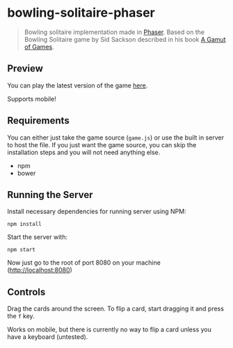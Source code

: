 # bowling-solitaire-phaser

> Bowling solitaire implementation made in [Phaser](http://phaser.io). Based on the Bowling Solitaire game by Sid Sackson described in his book [A Gamut of Games](http://www.amazon.com/A-Gamut-Games-Sid-Sackson/dp/0486273474).

## Preview

You can play the latest version of the game [here](https://bowling-solitaire-demo.herokuapp.com/).

Supports mobile!

## Requirements

You can either just take the game source (`game.js`) or use the built in server to host the file. If you just want the game source, you can skip the installation steps and you will not need anything else.

 - npm
 - bower

## Running the Server

Install necessary dependencies for running server using NPM:
```shell
npm install
```

Start the server with:
```shell
npm start
```

Now just go to the root of port 8080 on your machine ([http://localhost:8080](http://localhost:8080/))

## Controls

Drag the cards around the screen. To flip a card, start dragging it and press the `f` key.

Works on mobile, but there is currently no way to flip a card unless you have a keyboard (untested).
